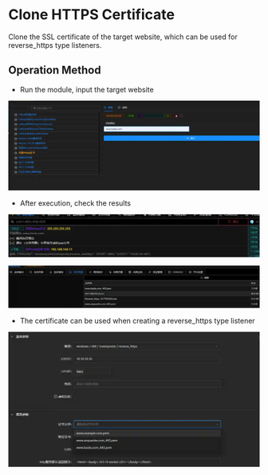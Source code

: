 # Clone HTTPS Certificate

Clone the SSL certificate of the target website, which can be used for reverse_https type listeners.

## Operation Method

+ Run the module, input the target website

![](img/DefenseEvasion_SubvertTrustControls_CloneSSLPem/1.webp)

+ After execution, check the results

![](img/DefenseEvasion_SubvertTrustControls_CloneSSLPem/2.webp)

![](img/DefenseEvasion_SubvertTrustControls_CloneSSLPem/3.webp)

+ The certificate can be used when creating a reverse_https type listener

![](img/DefenseEvasion_SubvertTrustControls_CloneSSLPem/4.webp)

